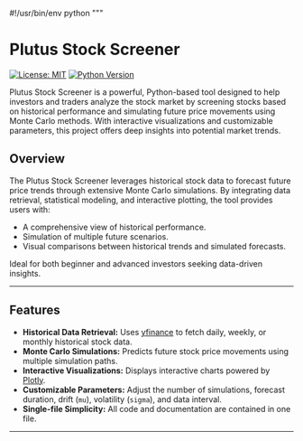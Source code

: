 #!/usr/bin/env python
"""
# Plutus Stock Screener

[![License: MIT](https://img.shields.io/badge/License-MIT-yellow.svg)](LICENSE)
[![Python Version](https://img.shields.io/badge/Python-3.7%2B-blue.svg)](https://www.python.org/downloads/)

Plutus Stock Screener is a powerful, Python-based tool designed to help investors and traders analyze the stock market by screening stocks based on historical performance and simulating future price movements using Monte Carlo methods. With interactive visualizations and customizable parameters, this project offers deep insights into potential market trends.



## Overview

The Plutus Stock Screener leverages historical stock data to forecast future price trends through extensive Monte Carlo simulations. By integrating data retrieval, statistical modeling, and interactive plotting, the tool provides users with:

- A comprehensive view of historical performance.
- Simulation of multiple future scenarios.
- Visual comparisons between historical trends and simulated forecasts.

Ideal for both beginner and advanced investors seeking data-driven insights.

---

## Features

- **Historical Data Retrieval:** Uses [yfinance](https://github.com/ranaroussi/yfinance) to fetch daily, weekly, or monthly historical stock data.
- **Monte Carlo Simulations:** Predicts future stock price movements using multiple simulation paths.
- **Interactive Visualizations:** Displays interactive charts powered by [Plotly](https://plotly.com/python/).
- **Customizable Parameters:** Adjust the number of simulations, forecast duration, drift (`mu`), volatility (`sigma`), and data interval.
- **Single-file Simplicity:** All code and documentation are contained in one file.

---
